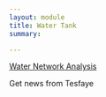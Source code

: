 ```yaml
---
layout: module
title: Water Tank
summary: 

---
```


[Water Network Analysis]()

Get news from Tesfaye